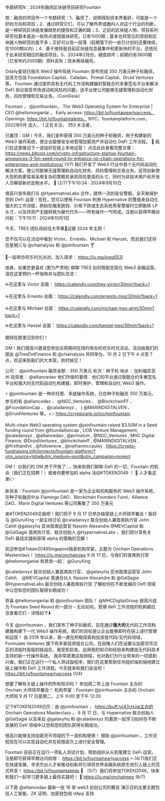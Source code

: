 专题研究N：2024年融资区块链项目研究Fountain


按：融资的项目作一个专题研究：1、融资了，说明得到资本界看好，可能是一个好的方向和项目；2、通过研究它们，可以了解外界或圈内人对这个行业的判断，是一种研究区块链发展趋势的捷径和正确的路；3、之前的区块链人物、项目系列研究也基本是追一些热点或按版块研究，已有1000期；基本也将常见的项目和区块链人物研究的差不多；正好可以告一段落（前期落下的一些已计划的还要继续，在1000期以内）；4、基于推特是目前区块链信息最集中和更新快的平台，还依托于此来研究相应的融资项目。5、2024年2月份，硬盘损坏；前期约有3600期（已发布约2000期）资料丢失；现未再续编号。

Odaily星球日报讯 Web3 操作系统 Fountain 宣布完成 350 万美元种子轮融资，投资方包括 Foundation Capital、Caladan、Primal Capital、Druid Ventures 等。 Fountain 通过提供具有无代码工作流构建器的智能合约多重签名平台来解决 DeFi 协议易受市场波动和风险的问题。该平台使公司能够无缝管理和自动化财务、风险管理和交易业务。（CoinDesk）

Fountain
，
@joinfountain，
The Web3 Operating System for Enterprise | CEO 
@hellomorganlai
，
Early access: https://bit.ly/fountainearlyaccess，
Openings: https://bit.ly/fountaintalents，
NYC，fountainplatform.com，2022年5月 加入，
1 正在关注，
353 关注者，


已置顶：GM！今天，我们宣布获得 350 万美元的种子轮融资，用于构建新的 Web3 操作系统，使企业能够安全地管理加密资产并自动化 DeFi 工作流程。 🚀
我们在这里推动下一波组织在链上本地运营！
点击此处查看完整文章： https://news.bitcoin.com/crypto-infrastructure-startup-fountain-announces-3-5m-seed-round-to-enhance-on-chain-operations-for-enterprises-and-institutions/ (1/7)
我们开发了 Web3 行业中首个无代码自动化解决方案，使公司能够无缝管理和自动化财务、风险管理和交易业务。这项创新使大型机构更容易采用复杂的策略并承担风险更高的头寸，同时为非技术用户和开发人员解锁新的定制水平。 💫 (2/7)下午10:34 · 2024年9月10日

很高兴宣布我们与
@HypernativeLabs
合作，提供一流的安全警报，全天候保护您的 DeFi 运营！现在，您可以使用 Fountain 利用 Hypernative 的警报来自动化强大的工作流程，例如在触发脱钩、价格下跌或生态系统黑客警报时立即删除 LP 头寸，以及将资产无缝转换为替代代币——所有操作一气呵成。注册以获得早期访问权：下午10:11 · 2024年10月1日

今天，TRES 团队将前往大苹果🍏迎接 2024 年主网！

您不仅可以在活动中看到 Victor、Ernesto、Michael 和 Hanzel，而且我们还将在星期三与
@chainalysis
和
@joinfountain
 🍸

🍹一起举办欢乐时光派对。加入请求： https://lu.ma/jogg553l

或者，如果您更喜欢 (更为严肃地) 聊聊 TRES 如何帮助您简化 Web3 金融运营，请在这里预约一杯咖啡并与团队交流：

☕在这里与 Victor 会面： https://calendly.com/tres-victor/30min?back=1

☕在这里与 Ernesto 会面： https://calendly.com/ernesto-tres/30min?back=1

☕在这里与 Michael 会面： https://calendly.com/michael-tres-atnh/30min?back=1

☕在这里与 Hanzel 会面： https://calendly.com/hanzel-tres/30min?back=1

期待在那里见到你们！

GM！我们很高兴邀请您参加主网期间在纽约举办的欢乐时光活动，活动由我们的朋友
@TresDotFinance
和
@chainalysis
共同举办。10 月 2 日下午 4 点至 7 点，欢迎来到我们的大本营。到时候见！

公司： 
@joinfountain
融资金额：350 万美元
轮次：种子轮
地点： 加利福尼亚州
投资者： 
@alliancedao
他们所做的事情：他们的平台通过智能合约多重签名平台和强大的无代码自动化构建器，即时保护、管理和自动化 Web3 操作。

⚡️
@joinfountain
是一种非托管、多链操作系统，已在种子轮融资 350 万美元，参与的有
@alliancedao
 、 
@NGC_Ventures
 、 
@BlockchainFF
 、 
@FoundationCap
 、 
@caladanxyz
 、 ( 
@MARINDIGITALVEN
 、 
@DruidVentures
等。
👉 https://cryptorank.io/ico/joinfountain

Multi-chain Web3 operating system 
@joinfountain
 raised $3.50M in a Seed funding round from 
@foundationcap
, UOB Venture Management, 
@caladanxyz
, 
@alliancedao
, 
@primalcm
, 
@NGC_Ventures
, MHC Digital Finance, 
@DruidVentures
, 
@blockchainff
, 
@MARINDIGITALVEN
, 
@firsthandvc
, 
@followrene
, 
@nathanmccauley
. 
https://crypto-fundraising.info/projects/fountain-platform/?utm_source=tgtw&utm_medium=post&utm_campaign=project

GM！ 🌞我们的 DM 终于开放了……快来和我们聊聊 Defi 的一切、Fountain 的机会（我们正在招聘！）或者你要参加的 alpha 活动#TOKEN2049 ！ 👀
人才看这里👉

新资金：Fountain 
@joinfountain
是一家为企业和机构服务的 Web3 操作系统，在种子轮融资中从 Flamingo DAO、Blockchain Founders Fund、Alliance DAO、Marin Digital Ventures 等公司筹集了 350 万美元

来#TOKEN2049见我吧！我们将于 9 月 17 日举办独家链上大师班早餐会！我将与
@GuruXing
一起主持讨论
@caladanxyz
联合创始人兼首席执行官 John Cahill 
@galaxyhq
亚洲首席运营官 Nassim Alexandre
@MEVCapital
和
@GalSagie
首席执行官、联合创始人
@HypernativeLabs
 ，我们将分享有关 DeFi 最佳实践和获得 alpha 的策略的见解！

欢迎参加#Token2049Singapore独家机构早宴，主题为 Onchain Operations Masterclass！ https://lu.ma/onchainops
9 月 17 日，与我们的首席执行官
@hellomorganlai
和贵宾一起： 
@GuruXing
 
@caladanxyz
联合创始人兼首席执行官、 
@galaxyhq
亚洲首席运营官 John Cahill、 
@MEVCapital
普通合伙人 Nassim Alexandre 和
@GalSagie
@HypernativeLabs
联合创始人兼首席执行官
了解如何在不断发展的 Defi 领域中让您和您的团队取得长期成功！

恭喜
@hellomorganlai
和
@joinfountain
团队！ 
@MHCDigitalGroup
很高兴成为 Fountain Seed Round 的一部分 - 无论如何，管理 defi 工作流程的机构都应该查看它们 - 详情如下⬇️

今天
@joinfountain
 ，我们宣布了种子轮融资，旨在通过**强大的**无代码工作流构建器构建下一代 Web3 操作系统。我们的目标是让企业能够即时在链上进行管理和运营！
自 2018 年以来，我一直在积极探索和投资低代码/无代码领域，Formulate Ventures 旗下有多家投资组合公司。在目睹人们在设置与加密货币交互的流程时面临的挑战后，我受到启发，运用我的知识和经验来构建由无代码技术支持的新一代操作系统。
我非常感激这段旅程，也对我们为行业带来的一切感到兴奋。我们正在运行一个私人测试版程序，我们在这里帮助任何组织端到端地建立链上操作和 Defi 工作流程。今天就来和我们谈谈吧！ https://bit.ly/fountainearlyaccess (1/4)

想要了解有关链上操作的所有知识吗？
参加周二早上由 Fountain 主办的 Onchain 大师班早餐会！
机构早宴：Fountain 
@joinfountain
主办的 Onchain 大师班
9 月 17 日星期二，上午 9:00 至下午 12:30

记下#TOKEN2049日历：由
@joinfountain
 ，
https://buff.ly/47cHJqj主办的 Onchain Operations Masterclass
，
9 月 17 日，与 Hypernative 联合创始人
@GalSagie
以及来自
@galaxyhq
和
@caladanxyz
的嘉宾一起学习如何在不断发展的 Defi 领域中让您和您的团队获得长期成功。

很高兴能够支持加密货币领域的下一波机构使用！
借助
@joinfountain
 ，工作流程现在可以实现自动化并在权限层次上进行安全管理。

Fountain 目前正在运行一项私人测试计划，帮助组织从头到尾建立 DeFi 运营。注册即可获得早期访问权限： https://bit.ly/fountainearlyaccess 🔥 (4/7)我们正在快速发展，寻求杰出人才来推动创新并引领将世界金融系统原生地引入链上的范式转变！
https://bit.ly/fountaintalents 💪 （5/7）我们将参加TOKEN2049，快来和我们一起学习更多链上最佳实践吧！ 🥳 https://lu.ma/onchainops (6/7)

以下是
@alliancedao
最新一批 16 家 web3 初创公司的概览
演示日的主要主题包括人工智能、ZK 证明、加密钱包和 dApp 支持
